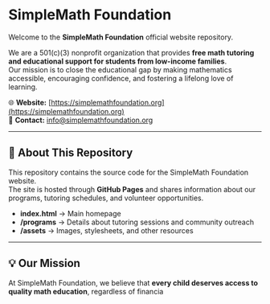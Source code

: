 # SimpleMath Foundation

Welcome to the **SimpleMath Foundation** official website repository.

We are a 501(c)(3) nonprofit organization that provides **free math tutoring and educational support for students from low-income families**.  
Our mission is to close the educational gap by making mathematics accessible, encouraging confidence, and fostering a lifelong love of learning.

🌐 **Website:** [https://simplemathfoundation.org](https://simplemathfoundation.org)  
📧 **Contact:** info@simplemathfoundation.org  

---

## 📘 About This Repository

This repository contains the source code for the SimpleMath Foundation website.  
The site is hosted through **GitHub Pages** and shares information about our programs, tutoring schedules, and volunteer opportunities.

- **index.html** → Main homepage  
- **/programs** → Details about tutoring sessions and community outreach  
- **/assets** → Images, stylesheets, and other resources  

---

## 💡 Our Mission

At SimpleMath Foundation, we believe that **every child deserves access to quality math education**, regardless of financia
